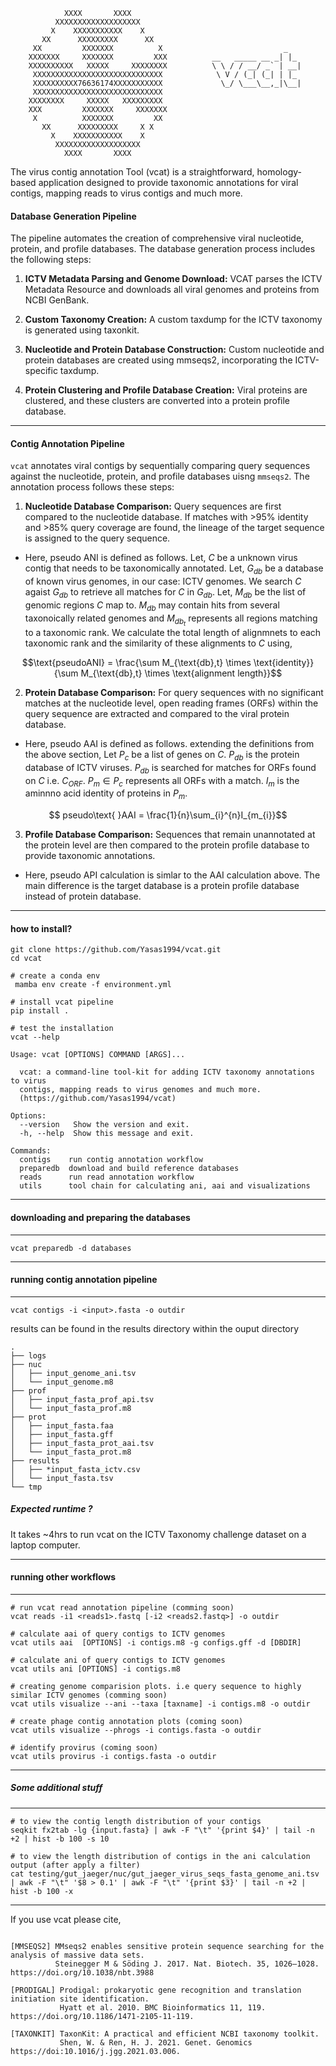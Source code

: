 


                XXXX       XXXX
              XXXXXXXXXXXXXXXXXXX
             X    XXXXXXXXXXX    X
           XX      XXXXXXXXX      XX
         XX         XXXXXXX          X                           _
        XXXXXXX     XXXXXXX         XXX          __   _____ __ _| |_
        XXXXXXXXXX   XXXXX     XXXXXXXX          \ \ / / __/ _` | __|
         XXXXXXXXXXXXXXXXXXXXXXXXXXXXX            \ V / (_| (_| | |_
         XXXXXXXXXX76636174XXXXXXXXXXX             \_/ \___\__,_|\__|
         XXXXXXXXXXXXXXXXXXXXXXXXXXXXX
        XXXXXXXX     XXXXX   XXXXXXXXX  
        XXX         XXXXXXX     XXXXXXX
         X          XXXXXXX         XX
           XX      XXXXXXXXX     X X
             X    XXXXXXXXXXX    X
              XXXXXXXXXXXXXXXXXXX
                XXXX       XXXX



The virus contig annotation Tool (vcat) is a straightforward, homology-based application designed to provide taxonomic annotations for viral contigs, mapping reads to virus contigs and much more.

#### Database Generation Pipeline

The pipeline automates the creation of comprehensive viral nucleotide, protein, and profile databases. The database generation process includes the following steps:

1. **ICTV Metadata Parsing and Genome Download:**
VCAT parses the ICTV Metadata Resource and downloads all viral genomes and proteins from NCBI GenBank.

2. **Custom Taxonomy Creation:**
A custom taxdump for the ICTV taxonomy is generated using taxonkit.

3. **Nucleotide and Protein Database Construction:**
Custom nucleotide and protein databases are created using mmseqs2, incorporating the ICTV-specific taxdump.

4. **Protein Clustering and Profile Database Creation:**
Viral proteins are clustered, and these clusters are converted into a protein profile database.

---

#### Contig Annotation Pipeline

`vcat` annotates viral contigs by sequentially comparing query sequences against the nucleotide, protein, and profile databases uisng `mmseqs2`. The annotation process follows these steps:

1. **Nucleotide Database Comparison:**
Query sequences are first compared to the nucleotide database. If matches with >95% identity and >85% query coverage are found, the lineage of the target sequence is assigned to the query sequence.

- Here, pseudo ANI is defined as follows. Let, $C$ be a unknown virus contig that needs to be taxonomically annotated. Let, $G_{db}$ be a database of known virus genomes, in our case: ICTV genomes. We search $C$ agaist $G_{db}$ to retrieve all matches for $C$ in $G_{db}$. Let, $M_{db}$ be the list of genomic regions $C$ map to. $M_{db}$ may contain hits from several taxonoically related genomes and $M_{{db}_t}$ represents all regions matching to a taxonomic rank. We calculate the total length of alignmnets to each taxonomic rank and the similarity of these alignments to $C$ using,

$$\text{pseudoANI} = \frac{\sum M_{\text{db},t} \times \text{identity}}{\sum M_{\text{db},t} \times \text{alignment length}}$$

2. **Protein Database Comparison:**
For query sequences with no significant matches at the nucleotide level, open reading frames (ORFs) within the query sequence are extracted and compared to the viral protein database.

- Here, pseudo AAI is defined as follows. extending the definitions from the above section, Let $P_{c}$ be a list of genes on $C$. $P_{db}$ is the protein database of ICTV viruses. $P_{db}$ is searched for matches for ORFs found on $C$ i.e. $C_{ORF}$. $P_m \in P_c$ represents all ORFs with a match. $I_m$ is the aminnno acid identity of proteins in $P_m$. 

$$ pseudo\text{ }AAI = \frac{1}{n}\sum_{i}^{n}I_{m_{i}}$$


3. **Profile Database Comparison:**
Sequences that remain unannotated at the protein level are then compared to the protein profile database to provide taxonomic annotations.

- Here, pseudo API calculation is simlar to the AAI calculation above. The main difference is the target database is a protein profile database instead of protein database.

---

#### how to install?

```
git clone https://github.com/Yasas1994/vcat.git
cd vcat

# create a conda env
 mamba env create -f environment.yml

# install vcat pipeline
pip install .

# test the installation
vcat --help

Usage: vcat [OPTIONS] COMMAND [ARGS]...

  vcat: a command-line tool-kit for adding ICTV taxonomy annotations to virus
  contigs, mapping reads to virus genomes and much more.
  (https://github.com/Yasas1994/vcat)

Options:
  --version   Show the version and exit.
  -h, --help  Show this message and exit.

Commands:
  contigs    run contig annotation workflow
  preparedb  download and build reference databases
  reads      run read annotation workflow
  utils      tool chain for calculating ani, aai and visualizations

```

---

#### downloading and preparing the databases

---

```
vcat preparedb -d databases
```

---

#### running contig annotation pipeline

---

```
vcat contigs -i <input>.fasta -o outdir
```

results can be found in the results directory within the ouput directory
```
.
├── logs
├── nuc
│   ├── input_genome_ani.tsv
│   └── input_genome.m8
├── prof
│   ├── input_fasta_prof_api.tsv
│   └── input_fasta_prof.m8
├── prot
│   ├── input_fasta.faa
│   ├── input_fasta.gff
│   ├── input_fasta_prot_aai.tsv
│   └── input_fasta_prot.m8
├── results
│   ├── *input_fasta_ictv.csv
│   └── input_fasta.tsv
└── tmp
```

##### Expected runtime ?

It takes ~4hrs to run vcat on the ICTV Taxonomy challenge dataset on a laptop computer.

---
#### running other workflows
---
```
# run vcat read annotation pipeline (comming soon)
vcat reads -i1 <reads1>.fastq [-i2 <reads2.fastq>] -o outdir

# calculate aai of query contigs to ICTV genomes
vcat utils aai  [OPTIONS] -i contigs.m8 -g configs.gff -d [DBDIR]

# calculate ani of query contigs to ICTV genomes
vcat utils ani [OPTIONS] -i contigs.m8

# creating genome comparision plots. i.e query sequence to highly similar ICTV genomes (comming soon)
vcat utils visualize --ani --taxa [taxname] -i contigs.m8 -o outdir

# create phage contig annotation plots (coming soon)
vcat utils visualize --phrogs -i contigs.fasta -o outdir 

# identify provirus (coming soon)
vcat utils provirus -i contigs.fasta -o outdir
```
---
##### Some additional stuff
---
```
# to view the contig length distribution of your contigs
seqkit fx2tab -lg {input.fasta} | awk -F "\t" '{print $4}' | tail -n +2 | hist -b 100 -s 10

# to view the length distribution of contigs in the ani calculation output (after apply a filter)
cat testing/gut_jaeger/nuc/gut_jaeger_virus_seqs_fasta_genome_ani.tsv | awk -F "\t" '$8 > 0.1' | awk -F "\t" '{print $3}' | tail -n +2 | hist -b 100 -x

```


---
If you use vcat please cite,

```

[MMSEQS2] MMseqs2 enables sensitive protein sequence searching for the analysis of massive data sets.
          Steinegger M & Söding J. 2017. Nat. Biotech. 35, 1026–1028. https://doi.org/10.1038/nbt.3988

[PRODIGAL] Prodigal: prokaryotic gene recognition and translation initiation site identification.
           Hyatt et al. 2010. BMC Bioinformatics 11, 119. https://doi.org/10.1186/1471-2105-11-119.

[TAXONKIT] TaxonKit: A practical and efficient NCBI taxonomy toolkit.
           Shen, W. & Ren, H. J. 2021. Genet. Genomics https://doi:10.1016/j.jgg.2021.03.006.

```
